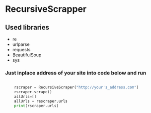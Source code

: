 # RecursiveScrapper


## Used libraries 
* re
* urlparse 
* requests
* BeautifulSoup
* sys

### Just inplace address of your site into code below  and run
``` python 

    rscraper = RecursiveScraper("http://your's_address.com")
    rscraper.scrape()
    allUrls=[]
    allUrls = rescraper.urls
    print(rscraper.urls)
    
